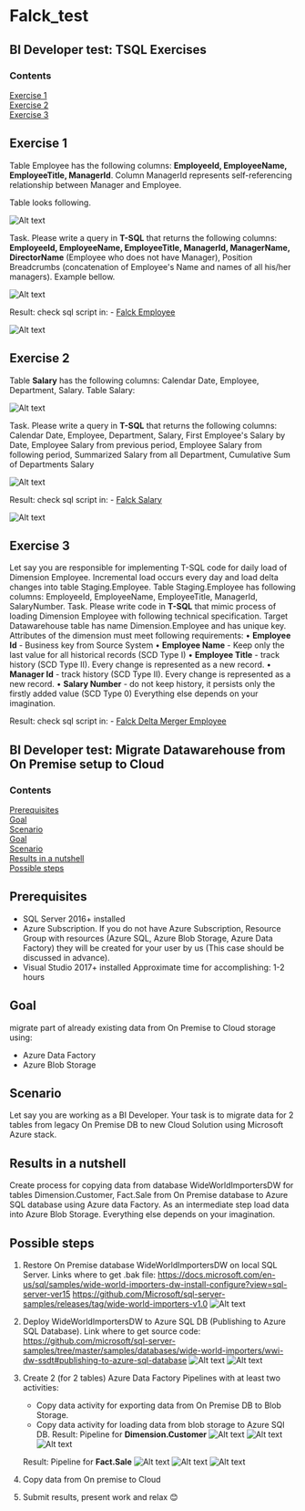 # Falck_test

## BI Developer test: TSQL Exercises

### Contents

[Exercise 1](#Exercise-1)<br/>
[Exercise 2](#Exercise-2)<br/>
[Exercise 3](#Exercise-3)<br/>


## Exercise 1

Table Employee has the following columns: **EmployeeId, EmployeeName, EmployeeTitle, ManagerId**. Column ManagerId represents self-referencing relationship between Manager and Employee.

Table looks following.


![Alt text](/pic/1.1.png "Employee 1")

Task. Please write a query in **T-SQL** that returns the following columns:
**EmployeeId, EmployeeName, EmployeeTitle, ManagerId, ManagerName, DirectorName** (Employee who does not have Manager), Position Breadcrumbs (concatenation of Employee's Name and names of all his/her managers). Example bellow.

![Alt text](/pic/1.2.png "Employee 2")

Result:
check sql script in: - [Falck Employee](/sql/Falck_Employee.sql) 

![Alt text](/pic/1.3.PNG "Employee 3")


## Exercise 2
Table **Salary** has the following columns: Calendar Date, Employee, Department, Salary.
Table Salary:

![Alt text](/pic/2.1.png "Salary 1")

Task. Please write a query in **T-SQL** that returns the following columns:
Calendar Date, Employee, Department, Salary, First Employee's Salary by Date, Employee Salary from previous period, Employee Salary from following period, Summarized Salary from all Department, Cumulative Sum of Departments Salary

![Alt text](/pic/2.1.png "Salary 2")

Result:
check sql script in: - [Falck Salary](/sql/Falck_Salary.sql) 

![Alt text](/pic/2.3.PNG "Salary 3")


## Exercise 3
Let say you are responsible for implementing T-SQL code for daily load of Dimension Employee.
Incremental load occurs every day and load delta changes into table Staging.Employee. Table Staging.Employee has following columns: EmployeeId, EmployeeName, EmployeeTitle, ManagerId, SalaryNumber.
Task. Please write code in **T-SQL** that mimic process of loading Dimension Employee with following technical specification.
Target Datawarehouse table has name Dimension.Employee and has unique key.
Attributes of the dimension must meet following requirements:
•	**Employee Id** - Business key from Source System
•	**Employee Name** - Keep only the last value for all historical records (SCD Type I)
•	**Employee Title** - track history (SCD Type II). Every change is represented as a new record.
•	**Manager Id** - track history (SCD Type II). Every change is represented as a new record.
•	**Salary Number** - do not keep history, it persists only the firstly added value (SCD Type 0)
Everything else depends on your imagination.

Result:
check sql script in: - [Falck Delta Merger Employee](/sql/Falck_DeltaMerger_Employee.sql) 


## BI Developer test: Migrate Datawarehouse from On Premise setup to Cloud

### Contents
[Prerequisites](#Prerequisites)<br/>
[Goal](#Goal)<br/>
[Scenario](#Scenario)<br/>
[Goal](#Goal)<br/>
[Scenario](#Scenario)<br/>
[Results in a nutshell](#Results-in-a-nutshell)<br/>
[Possible steps](#Possible-steps)<br/>


## Prerequisites
-	SQL Server 2016+ installed 
-	Azure Subscription. If you do not have Azure Subscription, Resource Group with resources (Azure SQL, Azure Blob Storage, Azure Data Factory) they will be created for your user by us (This case should be discussed in advance). 
-	Visual Studio 2017+ installed
Approximate time for accomplishing: 1-2 hours

## Goal
migrate part of already existing data from On Premise to Cloud storage using:
-	Azure Data Factory 
-	Azure Blob Storage

## Scenario
Let say you are working as a BI Developer. Your task is to migrate data for 2 tables from legacy On Premise DB to new Cloud Solution using Microsoft Azure stack.

## Results in a nutshell
Create process for copying data from database WideWorldImportersDW for tables Dimension.Customer, Fact.Sale from On Premise database to Azure SQL database using Azure data Factory. As an intermediate step load data into Azure Blob Storage. Everything else depends on your imagination.
## Possible steps
1.	Restore On Premise database WideWorldImportersDW on local SQL Server. 
    Links where to get .bak file:
	  https://docs.microsoft.com/en-us/sql/samples/wide-world-importers-dw-install-configure?view=sql-server-ver15
	  https://github.com/Microsoft/sql-server-samples/releases/tag/wide-world-importers-v1.0
	 ![Alt text](/pic/3.1.png "Restore On Premise database") 
1.	Deploy WideWorldImportersDW to Azure SQL DB (Publishing to Azure SQL Database). 
    Link where to get source code:
    https://github.com/microsoft/sql-server-samples/tree/master/samples/databases/wide-world-importers/wwi-dw-ssdt#publishing-to-azure-sql-database 
    ![Alt text](/pic/3.2.png "Publishing to Azure SQL Database: VS") 
    ![Alt text](/pic/3.3.png "Publishing to Azure SQL Database: AZURE Portal") 
1.	Create 2 (for 2 tables) Azure Data Factory Pipelines with at least two activities:<br/>
    - Copy data activity for exporting data from On Premise DB to Blob Storage.
    - Copy data activity for loading data from blob storage to Azure SQl DB.
    Result: Pipeline for **Dimension.Customer**
    ![Alt text](/pic/3.4.png "ADF Pipeline 1") 
    ![Alt text](/pic/3.5.png "Azure blob storage 1") 
    ![Alt text](/pic/3.6.png "SSMS 1") 
    
     Result: Pipeline for **Fact.Sale**
    ![Alt text](/pic/3.7.png "ADF Pipeline 2") 
    ![Alt text](/pic/3.8.png "Azure blob storage 2") 
    ![Alt text](/pic/3.9.png "SSMS 2") 
1.	Copy data from On premise to Cloud
1.	Submit results, present work and relax 😊

